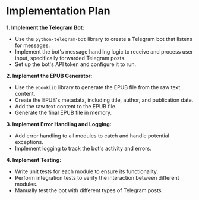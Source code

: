 # Implementation Plan

**1. Implement the Telegram Bot:**
   - Use the `python-telegram-bot` library to create a Telegram bot that listens for messages.
   - Implement the bot's message handling logic to receive and process user input, specifically forwarded Telegram posts.
   - Set up the bot's API token and configure it to run.

**2. Implement the EPUB Generator:**
   - Use the `ebooklib` library to generate the EPUB file from the raw text content.
   - Create the EPUB's metadata, including title, author, and publication date.
   - Add the raw text content to the EPUB file.
   - Generate the final EPUB file in memory.

**3. Implement Error Handling and Logging:**
   - Add error handling to all modules to catch and handle potential exceptions.
   - Implement logging to track the bot's activity and errors.

**4. Implement Testing:**
   - Write unit tests for each module to ensure its functionality.
   - Perform integration tests to verify the interaction between different modules.
   - Manually test the bot with different types of Telegram posts.
